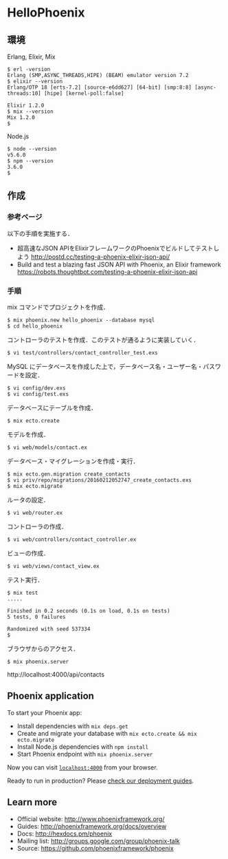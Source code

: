 # HelloPhoenix

## 環境

Erlang, Elixir, Mix

    $ erl -version
    Erlang (SMP,ASYNC_THREADS,HIPE) (BEAM) emulator version 7.2
    $ elixir --version
    Erlang/OTP 18 [erts-7.2] [source-e6dd627] [64-bit] [smp:8:8] [async-threads:10] [hipe] [kernel-poll:false]

    Elixir 1.2.0
    $ mix --version
    Mix 1.2.0
	$

Node.js

	$ node --version
	v5.6.0
	$ npm --version
	3.6.0
	$

## 作成

### 参考ページ

以下の手順を実施する．

  * 超高速なJSON APIをElixirフレームワークのPhoenixでビルドしてテストしよう
    http://postd.cc/testing-a-phoenix-elixir-json-api/
  * Build and test a blazing fast JSON API with Phoenix, an Elixir framework
    https://robots.thoughtbot.com/testing-a-phoenix-elixir-json-api

### 手順

mix コマンドでプロジェクトを作成．

    $ mix phoenix.new hello_phoenix --database mysql
    $ cd hello_phoenix

コントローラのテストを作成．このテストが通るように実装していく．

    $ vi test/controllers/contact_controller_test.exs

MySQL にデータベースを作成した上で，データベース名・ユーザー名・パスワードを設定．

    $ vi config/dev.exs
    $ vi config/test.exs

データベースにテーブルを作成．

    $ mix ecto.create

モデルを作成．

    $ vi web/models/contact.ex

データベース・マイグレーションを作成・実行．

    $ mix ecto.gen.migration create_contacts
    $ vi priv/repo/migrations/20160212052747_create_contacts.exs
    $ mix ecto.migrate

ルータの設定．

    $ vi web/router.ex

コントローラの作成．

    $ vi web/controllers/contact_controller.ex

ビューの作成．

    $ vi web/views/contact_view.ex

テスト実行．

    $ mix test
    .....

    Finished in 0.2 seconds (0.1s on load, 0.1s on tests)
    5 tests, 0 failures

    Randomized with seed 537334
    $

ブラウザからのアクセス．

    $ mix phoenix.server

http://localhost:4000/api/contacts


## Phoenix application

To start your Phoenix app:

  * Install dependencies with `mix deps.get`
  * Create and migrate your database with `mix ecto.create && mix ecto.migrate`
  * Install Node.js dependencies with `npm install`
  * Start Phoenix endpoint with `mix phoenix.server`

Now you can visit [`localhost:4000`](http://localhost:4000) from your browser.

Ready to run in production? Please [check our deployment guides](http://www.phoenixframework.org/docs/deployment).

## Learn more

  * Official website: http://www.phoenixframework.org/
  * Guides: http://phoenixframework.org/docs/overview
  * Docs: http://hexdocs.pm/phoenix
  * Mailing list: http://groups.google.com/group/phoenix-talk
  * Source: https://github.com/phoenixframework/phoenix
